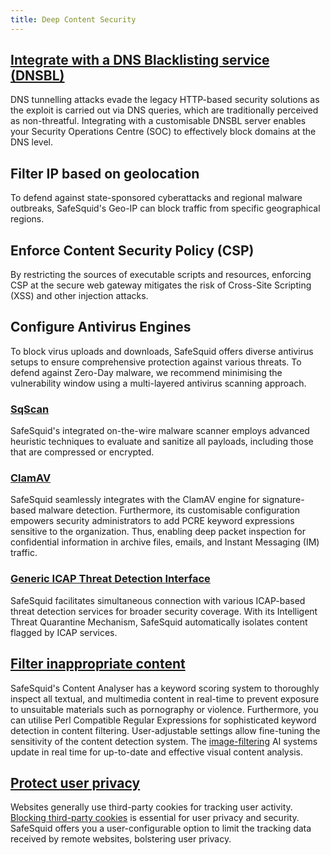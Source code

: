 ```yaml
---
title: Deep Content Security
---
```


## [Integrate with a DNS Blacklisting service (DNSBL)](https://help.safesquid.com/portal/en/kb/articles/dns-blacklist)
DNS tunnelling attacks evade the legacy HTTP-based security solutions as the exploit is carried out via DNS queries, which are traditionally perceived as non-threatful. Integrating with a customisable DNSBL server enables your Security Operations Centre (SOC) to effectively block domains at the DNS level.

## Filter IP based on geolocation
To defend against state-sponsored cyberattacks and regional malware outbreaks, SafeSquid's Geo-IP can block traffic from specific geographical regions.

## Enforce Content Security Policy (CSP)
By restricting the sources of executable scripts and resources, enforcing CSP at the secure web gateway mitigates the risk of Cross-Site Scripting (XSS) and other injection attacks.

## Configure Antivirus Engines
To block virus uploads and downloads, SafeSquid offers diverse antivirus setups to ensure comprehensive protection against various threats. To defend against Zero-Day malware, we recommend minimising the vulnerability window using a multi-layered antivirus scanning approach.

### [SqScan](/docs/08-SafeSquid%20Interface/01-Configuration/Real%20Time%20Content%20Security/SqScan.md)
SafeSquid's integrated on-the-wire malware scanner employs advanced heuristic techniques to evaluate and sanitize all payloads, including those that are compressed or encrypted.

### [ClamAV](https://www.clamav.net/)
SafeSquid seamlessly integrates with the ClamAV engine for signature-based malware detection. Furthermore, its customisable
configuration empowers security administrators to add PCRE keyword expressions sensitive to the organization. Thus, enabling deep packet inspection for confidential information in archive files, emails, and Instant Messaging (IM) traffic.

### [Generic ICAP Threat Detection Interface](/docs/08-SafeSquid%20Interface/01-Configuration/Real%20Time%20Content%20Security/ICAP.md)
SafeSquid facilitates simultaneous connection with various ICAP-based threat detection services for broader security coverage. With its Intelligent Threat Quarantine Mechanism, SafeSquid automatically isolates content flagged by ICAP services.

## [Filter inappropriate content](https://help.safesquid.com/portal/en/kb/articles/content-filtering)
SafeSquid's Content Analyser has a keyword scoring system to thoroughly inspect all textual, and multimedia content in real-time to prevent exposure to unsuitable materials such as pornography or violence.
Furthermore, you can utilise Perl Compatible Regular Expressions for sophisticated keyword detection in content filtering. User-adjustable settings allow fine-tuning the sensitivity of the content detection system. The [image-filtering](https://help.safesquid.com/portal/en/kb/articles/image-analyzer) AI systems update in real time for up-to-date and effective visual
content analysis.

## [Protect user privacy](https://help.safesquid.com/portal/en/kb/articles/block-third-party-cookies)
Websites generally use third-party cookies for tracking user activity.
[Blocking third-party cookies](https://help.safesquid.com/portal/en/kb/articles/block-third-party-cookies) is essential for user privacy and security. SafeSquid offers you a user-configurable option to limit the tracking data received by remote websites, bolstering user privacy.
